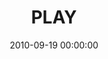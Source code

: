 ---
layout: series
series: "PLAY"
permalink: "/play/"
title: PLAY
date: 2010-09-19 00:00:00
endDate: 2010-10-03 00:00:00
description: "Everyone is designed to work hard, but in the name of working harder, achieving more, and getting ahead, we can be tempted to completely squeeze valuable times of rest and recreation out of our lives. Without those times our lives can lack rhythm and leave us less effective. Join us as we learn how to play."
src: "http://s3.amazonaws.com/crossroads-media/images/legacy/content/PLAY_90x90.jpg"
---